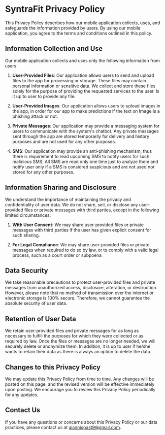 # SyntraFit Privacy Policy


This Privacy Policy describes how our mobile application collects, uses, and safeguards the information provided by users. By using our mobile application, you agree to the terms and conditions outlined in this policy.

## Information Collection and Use

Our mobile application collects and uses only the following information from users:

1. **User-Provided Files**: Our application allows users to send and upload files to the app for processing or storage. These files may contain personal information or sensitive data. We collect and store these files solely for the purpose of providing the requested services to the user. Is it up to user to provide any file.

2. **User-Provided Images**:  Our application allows users to upload images in the app, in order for our app to make predictions if the text on Image is a phishing attack or not.

3. **Private Messages**: Our application may provide a messaging system for users to communicate with the system's chatbot. Any private messages sent through the app are stored temporarily for delivery and history purposes and are not used for any other purposes.

4.  **SMS**: Our application may provide an anti-phishing mechanism, thus there is requirement to read upcoming SMS to notify users for such malicious SMS. All SMS are read only one time just to analyze them and notify user only if a SMS is considred suspicious and are not used nor stored for any other purposes.


## Information Sharing and Disclosure

We understand the importance of maintaining the privacy and confidentiality of user data. We do not share, sell, or disclose any user-provided files or private messages with third parties, except in the following limited circumstances:

1. **With User Consent**: We may share user-provided files or private messages with third parties if the user has given explicit consent for such sharing.

2. **For Legal Compliance**: We may share user-provided files or private messages when required to do so by law, or to comply with a valid legal process, such as a court order or subpoena.

## Data Security

We take reasonable precautions to protect user-provided files and private messages from unauthorized access, disclosure, alteration, or destruction. However, please note that no method of transmission over the internet or electronic storage is 100% secure. Therefore, we cannot guarantee the absolute security of user data.

## Retention of User Data

We retain user-provided files and private messages for as long as necessary to fulfill the purposes for which they were collected or as required by law. Once the files or messages are no longer needed, we will securely delete or anonymize them. In addition, it is up to user if he/she wants to retain their data as there is always an option to delete the data. 


## Changes to this Privacy Policy

We may update this Privacy Policy from time to time. Any changes will be posted on this page, and the revised version will be effective immediately upon posting. We encourage you to review this Privacy Policy periodically for any updates.

## Contact Us

If you have any questions or concerns about this Privacy Policy or our data practices, please contact us at giannispast9@gmail.com.
